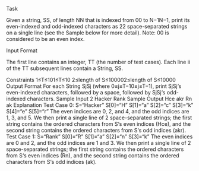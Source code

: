 Task

Given a string, SS, of length NN that is indexed from 00 to N−1N−1, print its even-indexed and odd-indexed characters as 22 space-separated strings on a single line (see the Sample below for more detail).
Note: 00 is considered to be an even index.

Input Format

The first line contains an integer, TT (the number of test cases).
Each line ii of the TT subsequent lines contain a String, SS.

Constraints
1≤T≤101≤T≤10
2≤length of S≤100002≤length of S≤10000
Output Format
For each String SjSj (where 0≤j≤T−10≤j≤T−1), print SjSj‘s even-indexed characters, followed by a space, followed by SjSj‘s odd-indexed characters.
Sample Input
2
Hacker
Rank
Sample Output
Hce akr
Rn ak
Explanation
Test Case 0: S=“Hacker”
S[0]=“H”
S[1]=“a”
S[2]=“c”
S[3]=“k”
S[4]=“e”
S[5]=“r”
The even indices are 0, 2, and 4, and the odd indices are 1, 3, and 5. We then print a single line of 2 space-separated strings; the first string contains the ordered characters from S‘s even indices (Hce), and the second string contains the ordered characters from S‘s odd indices (akr).
Test Case 1: S=“Rank”
S[0]=“R”
S[1]=“a”
S[2]=“n”
S[3]=“k”
The even indices are 0 and 2, and the odd indices are 1 and 3. We then print a single line of 2 space-separated strings; the first string contains the ordered characters from S‘s even indices (Rn), and the second string contains the ordered characters from S‘s odd indices (ak).
